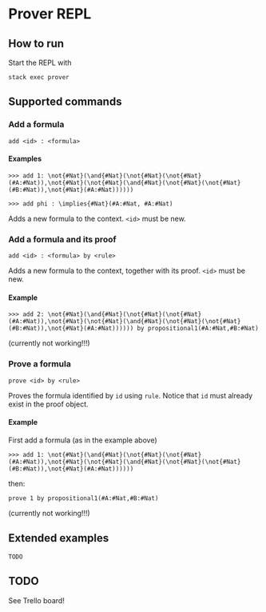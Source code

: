 # Prover REPL

## How to run

Start the REPL with 

```
stack exec prover
```

## Supported commands

### Add a formula 

```
add <id> : <formula>
```

#### Examples

```
>>> add 1: \not{#Nat}(\and{#Nat}(\not{#Nat}(\not{#Nat}(#A:#Nat)),\not{#Nat}(\not{#Nat}(\and{#Nat}(\not{#Nat}(\not{#Nat}(#B:#Nat)),\not{#Nat}(#A:#Nat))))))
```

```
>>> add phi : \implies{#Nat}(#A:#Nat, #A:#Nat)
```

Adds a new formula to the context. `<id>` must be new. 

### Add a formula and its proof 

```
add <id> : <formula> by <rule>
```

Adds a new formula to the context, together with its proof. 
`<id>` must be new.

#### Example

```
>>> add 2: \not{#Nat}(\and{#Nat}(\not{#Nat}(\not{#Nat}(#A:#Nat)),\not{#Nat}(\not{#Nat}(\and{#Nat}(\not{#Nat}(\not{#Nat}(#B:#Nat)),\not{#Nat}(#A:#Nat)))))) by propositional1(#A:#Nat,#B:#Nat)
```

(currently not working!!!)

### Prove a formula 

```
prove <id> by <rule>
```

Proves the formula identified by `id` using `rule`. 
Notice that `id` must already exist in the proof object. 

#### Example

First add a formula (as in the example above)

```
>>> add 1: \not{#Nat}(\and{#Nat}(\not{#Nat}(\not{#Nat}(#A:#Nat)),\not{#Nat}(\not{#Nat}(\and{#Nat}(\not{#Nat}(\not{#Nat}(#B:#Nat)),\not{#Nat}(#A:#Nat))))))
```

then:

```
prove 1 by propositional1(#A:#Nat,#B:#Nat)
```

(currently not working!!!)

## Extended examples

```
TODO
```

## TODO 

See Trello board!


